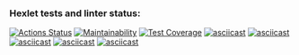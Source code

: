 ### Hexlet tests and linter status:
[![Actions Status](https://github.com/prvmjsky/java-project-71/actions/workflows/hexlet-check.yml/badge.svg)](https://github.com/prvmjsky/java-project-71/actions)
[![Maintainability](https://api.codeclimate.com/v1/badges/f6a826b426cbc57f7a83/maintainability)](https://codeclimate.com/github/prvmjsky/java-project-71/maintainability)
[![Test Coverage](https://api.codeclimate.com/v1/badges/f6a826b426cbc57f7a83/test_coverage)](https://codeclimate.com/github/prvmjsky/java-project-71/test_coverage)
[![asciicast](https://asciinema.org/a/X9bj7xYd0abWxck1WsdmAw6Vh.svg)](https://asciinema.org/a/X9bj7xYd0abWxck1WsdmAw6Vh)
[![asciicast](https://asciinema.org/a/aOdrXIecpurMB77g6OHB3GnRB.svg)](https://asciinema.org/a/aOdrXIecpurMB77g6OHB3GnRB)
[![asciicast](https://asciinema.org/a/g0LL5O8TqzzqN2sweDNRDVfgm.svg)](https://asciinema.org/a/g0LL5O8TqzzqN2sweDNRDVfgm)
[![asciicast](https://asciinema.org/a/aKQx6029Rth7UfOhCBw1I17mM.svg)](https://asciinema.org/a/aKQx6029Rth7UfOhCBw1I17mM)
[![asciicast](https://asciinema.org/a/lmLynjzy8TS8RR9sedTWm07hu.svg)](https://asciinema.org/a/lmLynjzy8TS8RR9sedTWm07hu)
